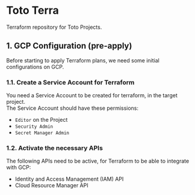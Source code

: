 # Toto Terra
Terraform repository for Toto Projects.

## 1. GCP Configuration (pre-apply)
Before starting to apply Terraform plans, we need some initial configurations on GCP. 

### 1.1. Create a Service Account for Terraform
You need a Service Account to be created for terraform, in the target project. <br>
The Service Account should have these permissions:
 * `Editor` on the Project 
 * `Security Admin`
 * `Secret Manager Admin`

### 1.2. Activate the necessary APIs
The following APIs need to be active, for Terraform to be able to integrate with GCP: 
 * Identity and Access Management (IAM) API 
 * Cloud Resource Manager API 